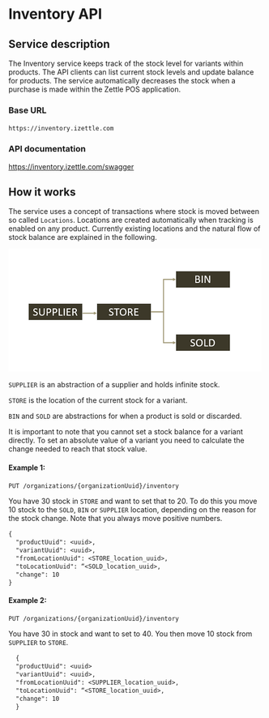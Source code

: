 Inventory API
===

## Service description
The Inventory service keeps track of the stock level for variants within products. The API clients can list current stock levels and update balance for products. The service automatically decreases the stock when a purchase is made within the Zettle POS application.

### Base URL
`https://inventory.izettle.com`

### API documentation
https://inventory.izettle.com/swagger

## How it works

The service uses a concept of transactions where stock is moved between so called `Locations`.
Locations are created automatically when tracking is enabled on any product. Currently existing locations and the natural flow of stock balance are explained in the following.

![Stock balance flow from SUPPLIER to STORE and either BIN or SOLD](/inventory-api/images/Location_Flow.png)

`SUPPLIER` is an abstraction of a supplier and holds infinite stock.

`STORE` is the location of the current stock for a variant.

`BIN` and `SOLD` are abstractions for when a product is sold or discarded.

It is important to note that you cannot set a stock balance for a variant directly.
To set an absolute value of a variant you need to calculate the change needed to reach that stock value.

#### Example 1:
```http
PUT /organizations/{organizationUuid}/inventory
```

You have 30 stock in `STORE` and want to set that to 20. To do this you move 10 stock to the `SOLD`, `BIN` or `SUPPLIER` location, depending on the reason for the stock change. Note that you always move positive numbers.

```
{
  "productUuid": <uuid>,
  "variantUuid": <uuid>,
  "fromLocationUuid": <STORE_location_uuid>,
  "toLocationUuid": “<SOLD_location_uuid>,
  "change": 10
}
```

#### Example 2:
```http
PUT /organizations/{organizationUuid}/inventory
```

You have 30 in stock and want to set to 40. You then move 10 stock from `SUPPLIER` to `STORE`.

```
  {
  "productUuid": <uuid>
  "variantUuid": <uuid>,
  "fromLocationUuid": <SUPPLIER_location_uuid>,
  "toLocationUuid": “<STORE_location_uuid>,
  "change": 10
  }
```

